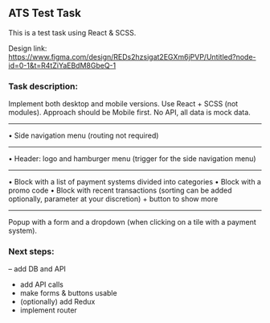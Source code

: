 ## ATS Test Task

This is a test task using React & SCSS.

Design link: https://www.figma.com/design/REDs2hzsigat2EGXm6jPVP/Untitled?node-id=0-1&t=R4tZiYaEBdM8GbeQ-1

### Task description:
Implement both desktop and mobile versions. Use React + SCSS (not modules). Approach should be Mobile first. No API, all data is mock data.

----

 • Side navigation menu (routing not required)

----

 • Header: logo and hamburger menu (trigger for the side navigation menu)

----

 • Block with a list of payment systems divided into categories
 • Block with a promo code
 • Block with recent transactions (sorting can be added optionally, parameter at your discretion) + button to show more

----
Popup with a form and a dropdown (when clicking on a tile with a payment system).  

### Next steps:

  – add DB and API
  - add API calls
  - make forms & buttons usable
  - (optionally) add Redux
  - implement router
